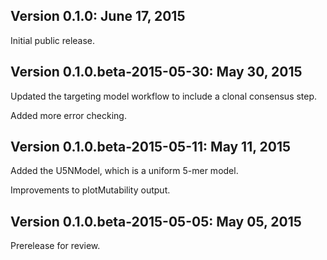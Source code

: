 Version 0.1.0:  June 17, 2015
-------------------------------------------------------------------------------

Initial public release.


Version 0.1.0.beta-2015-05-30:  May 30, 2015
-------------------------------------------------------------------------------

Updated the targeting model workflow to include a clonal consensus step.

Added more error checking.


Version 0.1.0.beta-2015-05-11:  May 11, 2015
-------------------------------------------------------------------------------

Added the U5NModel, which is a uniform 5-mer model.

Improvements to plotMutability output.


Version 0.1.0.beta-2015-05-05:  May 05, 2015
-------------------------------------------------------------------------------

Prerelease for review.